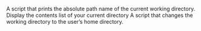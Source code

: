 A script that prints the absolute path name of the current working directory.
Display the contents list of your current directory
A script that changes the working directory to the user’s home directory.
